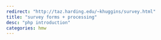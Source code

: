 ```yaml
---
redirect: "http://taz.harding.edu/~khuggins/survey.html"
title: "survey forms + processing"
desc: "php introduction"
categories: hmw
---
```

